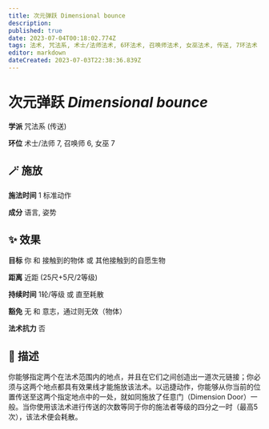 ```yaml
---
title: 次元弹跃 Dimensional bounce
description: 
published: true
date: 2023-07-04T00:18:02.774Z
tags: 法术, 咒法系, 术士/法师法术, 6环法术, 召唤师法术, 女巫法术, 传送, 7环法术
editor: markdown
dateCreated: 2023-07-03T22:38:36.839Z
---
```


# **次元弹跃** *Dimensional bounce*

**学派** 咒法系 (传送) 

**环位** 术士/法师 7, 召唤师 6, 女巫 7

## 🪄 施放

**施法时间** 1 标准动作

**成分** 语言, 姿势

## ✨ 效果 

**目标** 你 和 接触到的物体 或 其他接触到的自愿生物 

**距离** 近距 (25尺+5尺/2等级)  

**持续时间** 1轮/等级 或 直至耗散 

**豁免** 无 和 意志，通过则无效（物体）

**法术抗力** 否

## 📖 描述

你能够指定两个在法术范围内的地点，并且在它们之间创造出一道次元链接；你必须与这两个地点都具有效果线才能施放该法术。以迅捷动作，你能够从你当前的位置传送至这两个指定地点中的一处，就如同施放了任意门（Dimension Door）一般。当你使用该法术进行传送的次数等同于你的施法者等级的四分之一时（最高5次），该法术便会耗散。
    